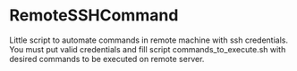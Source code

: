 # RemoteSSHCommand
Little script to automate commands in remote machine with ssh credentials. You must put valid credentials and fill script commands_to_execute.sh with desired commands to be executed on remote server.
